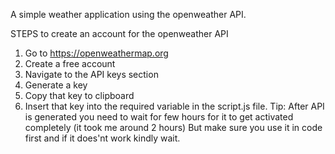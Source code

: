 A simple weather application using the openweather API.

STEPS to create an account for the openweather API

1. Go to https://openweathermap.org
2. Create a free account
3. Navigate to the API keys section
4. Generate a key
5. Copy that key to clipboard
6. Insert that key into the required variable in the script.js file.
Tip: After API is generated you need to wait for few hours for it to get activated completely (it took me around 2 hours)
      But make sure you use it in code first and if it does'nt work kindly wait.

